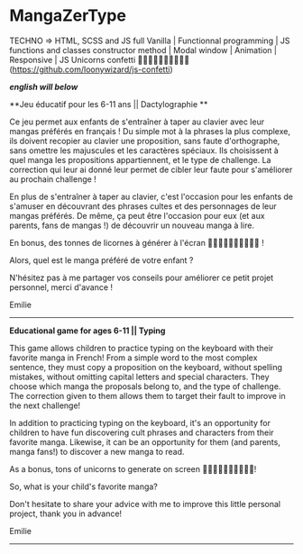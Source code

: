 # MangaZerType

TECHNO => HTML, SCSS and JS full Vanilla | Functionnal programming | JS functions and classes constructor method | Modal window | Animation | Responsive | JS Unicorns confetti 🦄🦄🦄🦄🦄🦄🦄🦄🦄🦄
(https://github.com/loonywizard/js-confetti)

**_english will below_**

**Jeu éducatif pour les 6-11 ans || Dactylographie **

Ce jeu permet aux enfants de s'entraîner à taper au clavier avec leur mangas préférés en français !
Du simple mot à la phrases la plus complexe, ils doivent recopier au clavier une proposition, sans faute d'orthographe, sans omettre les majuscules et les caractères spéciaux.
Ils choisissent à quel manga les propositions appartiennent, et le type de challenge.
La correction qui leur ai donné leur permet de cibler leur faute pour s'améliorer au prochain challenge !

En plus de s'entraîner à taper au clavier, c'est l'occasion pour les enfants de s'amuser en découvrant des phrases cultes et des personnages de leur mangas préférés.
De même, ça peut être l'occasion pour eux (et aux parents, fans de mangas !) de découvrir un nouveau manga à lire.

En bonus, des tonnes de licornes à générer à l'écran 🦄🦄🦄🦄🦄🦄🦄🦄🦄🦄 !

Alors, quel est le manga préféré de votre enfant ?

N'hésitez pas à me partager vos conseils pour améliorer ce petit projet personnel, merci d'avance !

Emilie

---

**Educational game for ages 6-11 || Typing**

This game allows children to practice typing on the keyboard with their favorite manga in French!
From a simple word to the most complex sentence, they must copy a proposition on the keyboard, without spelling mistakes, without omitting capital letters and special characters.
They choose which manga the proposals belong to, and the type of challenge.
The correction given to them allows them to target their fault to improve in the next challenge!

In addition to practicing typing on the keyboard, it's an opportunity for children to have fun discovering cult phrases and characters from their favorite manga.
Likewise, it can be an opportunity for them (and parents, manga fans!) to discover a new manga to read.

As a bonus, tons of unicorns to generate on screen 🦄🦄🦄🦄🦄🦄🦄🦄🦄🦄!

So, what is your child's favorite manga?

Don't hesitate to share your advice with me to improve this little personal project, thank you in advance!

Emilie

---
